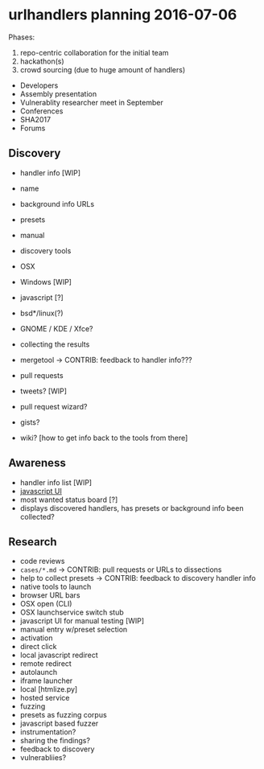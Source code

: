 # urlhandlers planning 2016-07-06

Phases:

 1. repo-centric collaboration for the initial team
 2. hackathon(s)
 3. crowd sourcing (due to huge amount of handlers)
  * Developers
  * Assembly presentation
  * Vulnerablity researcher meet in September
  * Conferences
   * SHA2017
   * Forums

## Discovery

 * handler info [WIP]
  * name
  * background info URLs
  * presets

 * manual
 * discovery tools
  * OSX
  * Windows [WIP]
  * javascript [?]
  * bsd*/linux(?)
   * GNOME / KDE / Xfce?

 * collecting the results
  * mergetool -> CONTRIB: feedback to handler info???
  * pull requests
  * tweets? [WIP]
  * pull request wizard?
  * gists?
  * wiki? [how to get info back to the tools from there]

## Awareness

 * handler info list [WIP]
  * [javascript UI](hack.ulrhanders.info)
 * most wanted status board [?]
  * displays discovered handlers, has presets or background info been collected?

## Research

 * code reviews
  * ```cases/*.md``` -> CONTRIB: pull requests or URLs to dissections
  * help to collect presets -> CONTRIB: feedback to discovery handler info
 * native tools to launch
  * browser URL bars
  * OSX open (CLI)
  * OSX launchservice switch stub
 * javascript UI for manual testing [WIP]
  * manual entry w/preset selection
  * activation
   * direct click
   * local javascript redirect
   * remote redirect
 * autolaunch
  * iframe launcher
   * local [htmlize.py]
   * hosted service
 * fuzzing
  * presets as fuzzing corpus
  * javascript based fuzzer
 * instrumentation?
 * sharing the findings?
  * feedback to discovery
  * vulnerabliies?
